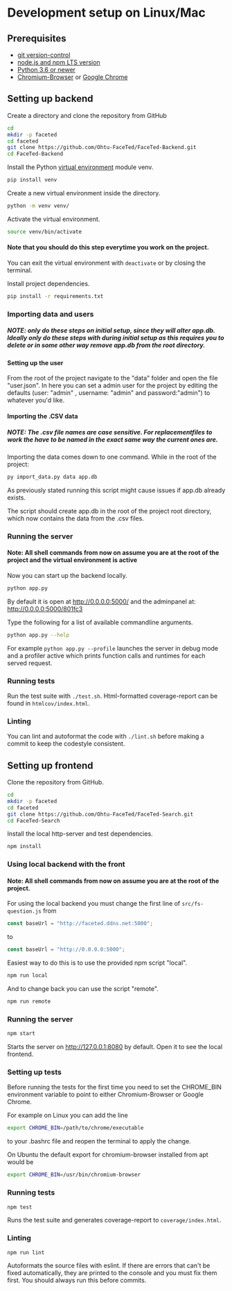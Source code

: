 # Development setup on Linux/Mac

## Prerequisites

-   [git version-control](https://git-scm.com/)
-   [node.js and npm LTS version](https://nodejs.org/en/)
-   [Python 3.6 or newer](https://www.python.org/downloads/)
-   [Chromium-Browser](https://www.chromium.org/getting-involved/download-chromium) or [Google Chrome](https://www.google.com/chrome/browser/desktop/index.html)

## Setting up backend

Create a directory and clone the repository from GitHub

```bash
cd
mkdir -p faceted
cd faceted
git clone https://github.com/Ohtu-FaceTed/FaceTed-Backend.git
cd FaceTed-Backend
```

Install the Python [virtual environment](https://docs.python.org/3/library/venv.html) module venv.

```bash
pip install venv
```

Create a new virtual environment inside the directory.

```bash
python -m venv venv/
```
Activate the virtual environment.

```bash
source venv/bin/activate
```
#### Note that you should do this step everytime you work on the project.
You can exit the virtual environment with `deactivate` or by closing the terminal.

Install project dependencies.

```bash
pip install -r requirements.txt
```

### Importing data and users

##### NOTE: only do these steps on initial setup, since they will alter app.db. Ideally only do these steps with during initial setup as this requires you to delete or in some other way remove app.db from the root directory.



#### Setting up the user

From the root of the project navigate to the "data" folder and open the file "user.json".
In here you can set a admin user for the project by editing the defaults (user: "admin" , username: "admin" and password:"admin") to whatever you'd like.

#### Importing the .CSV data

##### NOTE: The .csv file names are case sensitive. For replacementfiles to work the have to be named in the exact same way the current ones are.

Importing the data comes down to one command. While in the root of the project:
```bash
py import_data.py data app.db
```
As previously stated running this script might cause issues if app.db already exists.

The script should create app.db in the root of the project root directory, which now contains the data from the .csv files.


### Running the server

#### Note: All shell commands from now on assume you are at the root of the project and the virtual environment is active

Now you can start up the backend locally.

```bash
python app.py
```

By default it is open at http://0.0.0.0:5000/
and the adminpanel at: http://0.0.0.0:5000/801fc3

Type the following for a list of available commandline arguments.

```bash
python app.py --help
```

For example `python app.py --profile` launches the server in debug mode and a profiler active which prints function calls and runtimes for each served request.

### Running tests

Run the test suite with `./test.sh`. Html-formatted coverage-report can be found in `htmlcov/index.html`.

### Linting

You can lint and autoformat the code with `./lint.sh` before making a commit to keep the codestyle consistent.

## Setting up frontend

Clone the repository from GitHub.

```bash
cd
mkdir -p faceted
cd faceted
git clone https://github.com/Ohtu-FaceTed/FaceTed-Search.git
cd FaceTed-Search
```

Install the local http-server and test dependencies.

```bash
npm install
```

### Using local backend with the front

#### Note: All shell commands from now on assume you are at the root of the project.

For using the local backend you must change the first line of `src/fs-question.js` from

```javascript
const baseUrl = "http://faceted.ddns.net:5000";
```

to

```javascript
const baseUrl = "http://0.0.0.0:5000";
```

Easiest way to do this is to use the provided npm script "local".

```bash
npm run local
```

And to change back you can use the script "remote".

```bash
npm run remote
```

### Running the server

```bash
npm start
```

Starts the server on http://127.0.0.1:8080 by default. Open it to see the local frontend.

### Setting up tests

Before running the tests for the first time you need to set the CHROME_BIN environment variable to point to either Chromium-Browser or Google Chrome.

For example on Linux you can add the line

```bash
export CHROME_BIN=/path/to/chrome/executable
```

to your .bashrc file and reopen the terminal to apply the change.

On Ubuntu the default export for chromium-browser installed from apt would be

```bash
export CHROME_BIN=/usr/bin/chromium-browser
```

### Running tests

```bash
npm test
```

Runs the test suite and generates coverage-report to `coverage/index.html`.

### Linting

```
npm run lint
```

Autoformats the source files with eslint. If there are errors that can't be fixed automatically, they are printed to the console and you must fix them first. You should always run this before commits.
